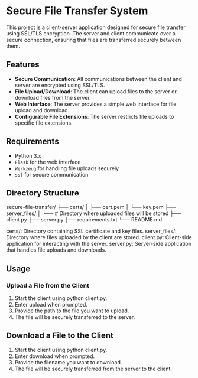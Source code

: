# Secure File Transfer System 

This project is a client-server application designed for secure file transfer using SSL/TLS encryption. The server and client communicate over a secure connection, ensuring that files are transferred securely between them.

## Features

- **Secure Communication**: All communications between the client and server are encrypted using SSL/TLS.
- **File Upload/Download**: The client can upload files to the server or download files from the server.
- **Web Interface**: The server provides a simple web interface for file upload and download.
- **Configurable File Extensions**: The server restricts file uploads to specific file extensions.

## Requirements

- Python 3.x
- `Flask` for the web interface
- `Werkzeug` for handling file uploads securely
- `ssl` for secure communication

## Directory Structure 
secure-file-transfer/
├── certs/
│   ├── cert.pem
│   └── key.pem
├── server_files/
│   └── # Directory where uploaded files will be stored
├── client.py
├── server.py
├── requirements.txt
└── README.md

certs/: Directory containing SSL certificate and key files.
server_files/: Directory where files uploaded by the client are stored.
client.py: Client-side application for interacting with the server.
server.py: Server-side application that handles file uploads and downloads.


## Usage 

### Upload a File from the Client

1. Start the client using python client.py.
2. Enter upload when prompted.
3. Provide the path to the file you want to upload.
4. The file will be securely transferred to the server.

## Download a File to the Client


1. Start the client using python client.py.
2. Enter download when prompted.
3. Provide the filename you want to download.
4. The file will be securely transferred from the server to the client.


